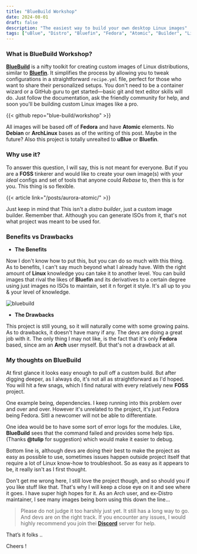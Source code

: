 ```yaml
---
title: "BlueBuild Workshop"
date: 2024-08-01
draft: false
description: "The easiest way to build your own desktop Linux images"
tags: ["uBlue", "Distro", "Bluefin", "Fedora", "Atomic", "Builder", "Linux"]
---
```

### What is BlueBuild Workshop?

[**BlueBuild**](https://blue-build.org/) is a nifty toolkit for creating custom images of Linux distributions, similar to [**Bluefin**](https://projectbluefin.io). It simplifies the process by allowing you to tweak configurations in a straightforward `recipe.yml` file, perfect for those who want to share their personalized setups. You don't need to be a container wizard or a GitHub guru to get started—basic git and text editor skills will do. Just follow the documentation, ask the friendly community for help, and soon you'll be building custom Linux images like a pro.

{{< github repo="blue-build/workshop" >}}

All images will be based off of **Fedora** and have **Atomic** elements. No **Debian** or **ArchLinux** bases as of the writing of this post. Maybe in the future? Also this project is totally unrealted to **uBlue** or **Bluefin**.

### Why use it?

To answer this question, I will say, this is not meant for everyone. But if you are a **FOSS** tinkerer and would like to create your own image(s) with your *ideal* configs and set of tools that anyone could *Rebase* to, then this is for you. This thing is so flexible.

{{< article link="/posts/aurora-atomic/" >}}

Just keep in mind that This isn't a *distro builder*, just a custom image builder. Remember that. Although you can generate ISOs from it, that's not what project was meant to be used for.

### Benefits vs Drawbacks

- **The Benefits**

Now I don't know how to put this, but you can do so much with this thing. As to benefits, I can't say much beyond what I already have. With the right amount of **Linux** knowledge you can take it to another level. You can build images that rival the likes of **Bluefin** and its derivatives to a certain degree using just images no ISOs to maintain, set it n forget it style. It's all up to you & your level of knowledge.

![bluebuild](https://i.imgur.com/4Vs4Yoq.png)

- **The Drawbacks**

This project is still young, so it will naturally come with some growing pains. As to drawbacks, it doesn't have many if any. The devs are doing a great job with it. The only thing I may not like, is the fact that it's only **Fedora** based, since am an **Arch** user myself. But that's not a drawback at all.

### My thoughts on BlueBuild

At first glance it looks easy enough to pull off a custom build. But after digging deeper, as I always do, it's not all as straightforward as I'd hoped. You will hit a few snags, which I find natural with every relatively new **FOSS** project.

One example being, dependencies. I keep running into this problem over and over and over. However it's unrelated to the project, it's just Fedora being Fedora. Sitll a newcomer will not be able to differentiate.

One idea would be to have some sort of error logs for the modules. Like, **BlueBuild** sees that the command failed and provides some help tips. (Thanks **@tulip** for suggestion) which would make it easier to debug.

Bottom line is, although devs are doing their best to make the project as easy as possible to use, sometimes issues happen outside project itself that require a lot of Linux know-how to troubleshoot. So as easy as it appears to be, it really isn't as I first thought.

Don't get me wrong here, I still love the project though, and so should you if you like stuff like that. That's why I will keep a close eye on it and see where it goes. I have super high hopes for it. As an Arch user, and ex-Distro maintainer, I see many images being born using this down the line...

> Please do not judge it too harshly just yet. It still has a long way to go. And devs are on the right track. If you encounter any issues, I would highly recommend you join thei [**Discord**](https://discord.com/invite/MKhpfbw2) server for help.

That’s it folks ..

Cheers !
